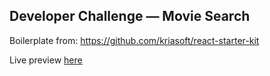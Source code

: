 ## Developer Challenge — Movie Search

Boilerplate from: https://github.com/kriasoft/react-starter-kit

Live preview [here](http://ec2-54-84-154-10.compute-1.amazonaws.com/)
